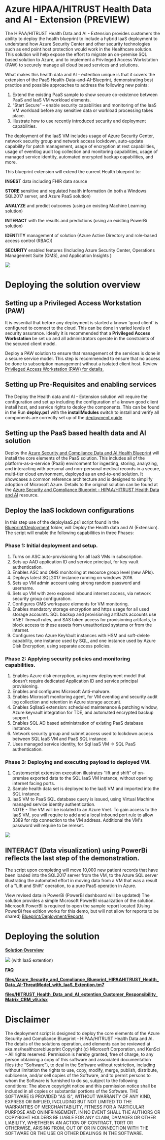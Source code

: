 ﻿

# Azure HIPAA/HITRUST Health Data and AI - Extension (PREVIEW)




The HIPAA/HITRUST Health Data and AI - Extension provides customers the ability to deploy the health blueprint to include a hybrid IaaS deployment to understand how Azure Security Center and other 
security technologies such as end point host protection would work in the Healthcare solution.
This solution will help expose the effort to migrate an on-premise SQL based solution to Azure, and to implement a Privileged Access Workstation (PAW) to securely manage all cloud based services and solutions.

What makes this health data and AI - extention unique is that it covers the extension of the PaaS Health-Data-and-AI-Blueprint, demonstrating best practice and possible approaches to address the following new points:

1.	Extend the existing PaaS sample to show secure co-existence between PaaS and IaaS VM workload elements.
2.	“Start Secure” – enable security capabilities and monitoring of the IaaS VM workload before any sensitive data or workload processing takes place.
3.	Illustrate how to use recently introduced security and deployment capabilities.

The deployment of the IaaS VM includes usage of Azure Security Center, network security group and network access lockdown, auto-update capability for patch management, usage of encryption at rest capabilities, usage of eventlog audit log collection and monitoring capabilities, usage of managed service identity, automated encrypted backup capabilities, and more.

This blueprint extension will extend the current Health blueprint to:

**INGEST** data including FHIR data source

**STORE** sensitive and regulated health information (in both a Windows SQL2017 server, and Azure PaaS solution)

**ANALYZE** and predict outcomes (using an existing Machine Learning solution)

**INTERACT** with the results and predictions  (using an existing PowerBi solution)

**IDENTITY** management of solution (Azure Active Directory and role-based access control (RBAC))

**SECURITY** enabled features (Including Azure Security Center, Operations Management Suite (OMS), and Application Insights
)


![](images/design2.png)


# Deploying the solution overview

## Setting up a Privileged Access Workstation (PAW) ##

It is essential that before any deployment is started a known 'good client' is configured to connect to the cloud. This can be done in varied levels of security assurance. Ideally it is recommended that a **Privileged Access Workstation** be set up and all administrators operate in the constraints of the secured client model.

Deploy a PAW solution to ensure that management of the services is done in a secure service model. 
This step is recommended to ensure that no access be done to subscription management without a isolated client host. 
Review [Privileged Access Workstation (PAW) for details.](https://docs.microsoft.com/en-us/windows-server/identity/securing-privileged-access/privileged-access-workstations)

## Setting up Pre-Requisites and enabling services ##

The Deploy the Health data and AI - Extension solution will require the configuration and set up including the configuration of a known good client install host, and service rights to deploy the components. This can be found in the Run **deploy.ps1** with the **installModules** switch to install and verify all components are correctly set up of the [deployment guide](./deployment.md).

## Setting up the PaaS based health data and AI solution ##

Deploy the [Azure Security and Compliance Data and AI Health Blueprint](https://github.com/Azure/Azure-Health-Extension) will install the core elements of the PaaS solution. This includes all of the platform-as-a-service (PaaS) environment for ingesting, storing, analyzing, and interacting with personal and non-personal medical records in a secure, multi-tier cloud environment, deployed as an end-to-end solution. It showcases a common reference architecture and is designed to simplify adoption of Microsoft Azure.
Details to the original solution can be found at the [Azure Security and Compliance Blueprint - HIPAA/HITRUST Health Data and AI](https://docs.microsoft.com/en-us/azure/security/blueprints/azure-health) resource.

## Deploy the IaaS lockdown configurations ##
In this step use of the deployIaaS.ps1 script found in the [Blueprint/Deployment](./Deployment) folder, will Deploy the Health data and AI (Extension). The script will enable the following capabilities
in three Phases:

### Phase 1:  Initial deployment and setup. ###
1.	Turns on ASC auto-provisioning for all IaaS VMs in subscription.
2.	Sets up AAD application ID and service principal, for key vault authentication.
3.	Enables ASC and OMS monitoring at resource group level (new APIs).
4.	Deploys latest SQL2017 instance running on windows 2016.
5.	Sets up VM admin account using strong random password and username.
6.	Sets up VM with zero exposed inbound internet access, via network security group configuration.
7.	Configures OMS workspace elements for VM monitoring.
8.	Enables mandatory storage encryption and https usage for all used storage accounts.  SQL backup and provisioning artifacts accounts use VNET firewall rules, and SAS token access for provisioning artifacts, to block access to these assets from unauthorized systems or from the internet.
9.	Configures two Azure KeyVault instances with HSM and soft-delete capability, one instance used by SQL, and one instance used by Azure Disk Encryption, using separate access policies.
### Phase 2:  Applying security policies and monitoring capabilities. ###
1.	Enables Azure disk encryption, using new deployment model that doesn’t require dedicated Application ID and service principal provisioning.
2.	Enables and configures Microsoft Anti-malware.
3.	Enables Microsoft monitoring agent, for VM eventlog and security audit log collection and retention in Azure storage account.
4.	Enables SqlIaaS extension: scheduled maintenance & patching window, Azure keyvault integration for TDE, and automated encrypted backup support.
5.	Enables SQL AD based administration of existing PaaS database instance.
6.	Network security group and subnet access used to lockdown access between SQL IaaS VM and PaaS SQL instance.
7.	Uses managed service identity, for Sql IaaS VM -> SQL PaaS authentication.
### Phase 3: Deploying and executing payload to deployed VM. ###
1.	Customscript extension execution illustrates “lift and shift” of on-premise exported data to the SQL IaaS VM instance, without opening internet facing ports.
2.	Sample health data set is deployed to the IaaS VM and imported into the SQL instance.
3.	IaaS VM to PaaS SQL database query is issued, using Virtual Machine managed service identity authentication.  
NOTE - The VM will be isolated to an Azure Vnet. To gain access to the IaaS VM, you will require to add and a local inbound port rule to allow 3389 for rdp connection to the VM
 address. Additional the VM's password will require to be rereset. 
 
 
 


![](images/ra2.png)

## INTERACT (Data visualization) using PowerBi reflects the last step of the demonstration. ##

The script upon completing will move 10,000 new patient records that have been loaded into the SQL2017 server from the VM, to the Azure SQL server illustrating the automated effort in moving data from a VM that was a result of a "Lift and Shift" operation, to a pure PaaS operation in Azure.


 View revised data in PowerBi (PowerBI dashboard will be updated)
The solution provides a simple Microsoft PowerBI visualization of the solution. Microsoft PowerBI is required to open the sample report located (Using PowerBi free edition works for this demo, but will not allow for reports to be shared) [Blueprint/Deployment/Reports](https://github.com/Azure/Azure-Health-Extension) 








# Deploying the solution 


**[Solution Overview](./readme.md)** 


[![](./images/deploy.png)](./deployment.md) (with IaaS extention)

**[FAQ](./faq.md)** 

**[files/Azure_Security_and_Compliance_Blueprint_HIPAAHITRUST_Health_Data_AI-ThreatModel_with_IaaS_Extention.tm7](https://github.com/Azure/Azure-Health-Extension)**


**[files/HITRUST_Health_Data_and_AI_extention_Customer_Responsibility_Matrix_CRM_v9.xlsx](https://github.com/Azure/Azure-Health-Extension)**




# Disclaimer


 The deployment script is designed to deploy the core elements of the Azure Security and Compliance Blueprint - HIPAA/HITRUST Health Data and AI. The details of the solutions operation, and elements can be reviewed at aka.ms/healthcareblueprint
Copyright (c) Microsoft Corporation, and KenSci - All rights reserved.
Permission is hereby granted, free of charge, to any person obtaining a copy of this software and associated documentation files (the "Software"), to deal in the Software without restriction, including without limitation the rights  to use, copy, modify, merge, publish, distribute, sublicense, and/or sell copies of the Software, and to permit persons to whom the Software is  furnished to do so, subject to the following conditions:
The above copyright notice and this permission notice shall be included in all copies or substantial portions of the Software.
THE SOFTWARE IS PROVIDED "AS IS", WITHOUT WARRANTY OF ANY KIND, EXPRESS OR IMPLIED, INCLUDING BUT NOT LIMITED TO THE WARRANTIES OF MERCHANTABILITY,  FITNESS FOR A PARTICULAR PURPOSE AND ONINFRINGEMENT. IN NO EVENT SHALL THE AUTHORS OR COPYRIGHT HOLDERS BE LIABLE FOR ANY CLAIM, DAMAGES OR OTHER LIABILITY, WHETHER IN AN ACTION OF CONTRACT, TORT OR OTHERWISE, ARISING FROM, OUT OF OR IN CONNECTION WITH THE SOFTWARE OR THE USE OR OTHER DEALINGS IN THE SOFTWARE.




